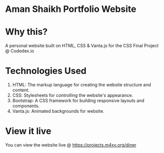 # Aman Shaikh Portfolio Website

# Why this?
A personal website built on HTML, CSS & Vanta.js for the CSS Final Project @ Codedex.io

# Technologies Used
1. HTML: The markup language for creating the website structure and content.
2. CSS: Stylesheets for controlling the website's appearance.
3. Bootstrap: A CSS framework for building responsive layouts and components.
4. Vanta.js: Animated backgrounds for website.

# View it live
You can view the website live @ https://projects.m4xy.org/diner
